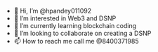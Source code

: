 - 👋 Hi, I’m @hpandey011092
- 👀 I’m interested in Web3 and DSNP
- 🌱 I’m currently learning blockchain coding
- 💞️ I’m looking to collaborate on creating a DSNP
- 📫 How to reach me call me @8400371985

<!---
hpandey011092/hpandey011092 is a ✨ special ✨ repository because its `README.md` (this file) appears on your GitHub profile.
You can click the Preview link to take a look at your changes.
--->
